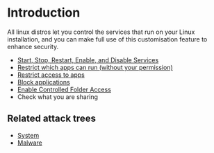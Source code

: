 # Introduction

All linux distros let you control the services that run on your Linux installation, and you can make full use of this 
customisation feature to enhance security. 

* [Start, Stop, Restart, Enable, and Disable Services](restrict-services.md)
* [Restrict which apps can run (without your permission)](max-uac.md)
* [Restrict access to apps](restrict-access.md)
* [Block applications](block-internet-access.md)
* [Enable Controlled Folder Access](cfa.md)
* Check what you are sharing

## Related attack trees

* [System](attack-trees:docs/system/README)
* [Malware](attack-trees:docs/malware/README)
